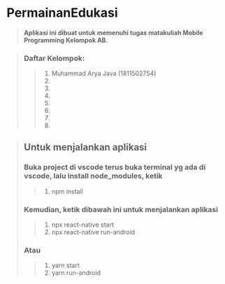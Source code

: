 # PermainanEdukasi

>#### Aplikasi ini dibuat untuk memenuhi tugas matakuliah **Mobile Programming** Kelompok AB.

>### Daftar Kelompok:
>>1. Muhammad Arya Java (1811502754)
>>2.
>>3.
>>4.
>>5.
>>6.
>>7.
>>8.

>## Untuk menjalankan aplikasi
>
>### Buka project di vscode terus buka terminal yg ada di vscode, lalu install node_modules, ketik
>>1. npm install
>### Kemudian, ketik dibawah ini untuk menjalankan aplikasi
>>1. npx react-native start
>>2. npx react-native run-android
>>
>### Atau
>>1. yarn start
>>2. yarn run-android
